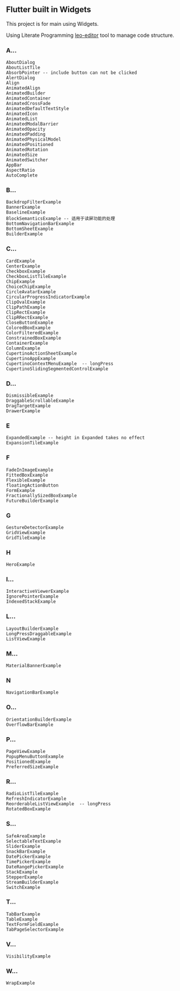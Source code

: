 ## Flutter built in Widgets

This project is for main using Widgets.

Using Literate Programming [leo-editor](https://github.com/leo-editor/leo-editor) tool to manage code structure.

### A...

    AboutDialog
    AboutListTile
    AbsorbPointer -- include button can not be clicked
    AlertDialog
    Align
    AnimatedAlign
    AnimatedBuilder
    AnimatedContainer
    AnimatedCrossFade
    AnimatedDefaultTextStyle
    AnimatedIcon
    AnimatedList
    AnimatedModalBarrier
    AnimatedOpacity
    AnimatedPadding
    AnimatedPhysicalModel
    AnimatedPositioned
    AnimatedRotation
    AnimatedSize
    AnimatedSwitcher
    AppBar
    AspectRatio
    AutoComplete

### B...

    BackdropFilterExample
    BannerExample
    BaselineExample
    BlockSemanticsExample -- 适用于读屏功能的处理
    BottomNavigationBarExample
    BottomSheetExample
    BuilderExample

### C...

    CardExample
    CenterExample
    CheckboxExample
    CheckboxListTileExample
    ChipExample
    ChoiceChipExample
    CircleAvatarExample
    CircularProgressIndicatorExample
    ClipOvalExample
    ClipPathExample
    ClipRectExample
    ClipRRectExample
    CloseButtonExample
    ColoredBoxExample
    ColorFilteredExample
    ConstrainedBoxExample
    ContainerExample
    ColumnExample
    CupertinoActionSheetExample
    CupertinoAppExample
    CupertinoContextMenuExample  -- longPress
    CupertinoSlidingSegmentedControlExample

### D...

    DismissibleExample
    DraggableScrollableExample
    DragTargetExample
    DrawerExample

### E

    ExpandedExample -- height in Expanded takes no effect
    ExpansionTileExample

### F

    FadeInImageExample
    FittedBoxExample
    FlexibleExample
    floatingActionButton
    FormExample
    FractionallySizedBoxExample
    FutureBuilderExample

### G

    GestureDetectorExample
    GridViewExample
    GridTileExample

### H

    HeroExample

### I...

    InteractiveViewerExample
    IgnorePointerExample
    IndexedStackExample

### L...

    LayoutBuilderExample
    LongPressDraggableExample
    ListViewExample

### M...

    MaterialBannerExample

### N

    NavigationBarExample

### O...

    OrientationBuilderExample
    OverflowBarExample

### P...

    PageViewExample
    PopupMenuButtonExample
    PositionedExample
    PreferredSizeExample

### R...

    RadioListTileExample
    RefreshIndicatorExample
    ReorderableListViewExample  -- longPress
    RotatedBoxExample

### S...

    SafeAreaExample
    SelectableTextExample
    SliderExample
    SnackBarExample
    DatePickerExample
    TimePickerExample
    DateRangePickerExample
    StackExample
    StepperExample
    StreamBuilderExample
    SwitchExample

### T...

    TabBarExample
    TableExample
    TextFormFieldExample
    TabPageSelectorExample

### V...

    VisibilityExample

### W...

    WrapExample
